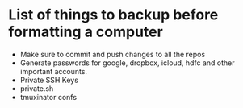 # List of things to backup before formatting a computer

- Make sure to commit and push changes to all the repos
- Generate passwords for google, dropbox, icloud, hdfc and other important accounts.
- Private SSH Keys
- private.sh
- tmuxinator confs
